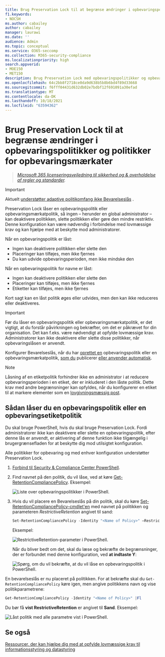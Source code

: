 ```yaml
---
title: Brug Preservation Lock til at begrænse ændringer i opbevaringspolitikker og politikker for opbevaringsmærkater
f1.keywords:
- NOCSH
ms.author: cabailey
author: cabailey
manager: laurawi
ms.date: ''
audience: Admin
ms.topic: conceptual
ms.service: O365-seccomp
ms.collection: M365-security-compliance
ms.localizationpriority: high
search.appverid:
- MOE150
- MET150
description: Brug Preservation Lock med opbevaringspolitikker og opbevaringspolitikker for at hjælpe dig med at opfylde lovmæssige krav og beskytte administratorer.
ms.openlocfilehash: 64c2bb8f2718ce0da9d638b5b8b6bd4f89d33668
ms.sourcegitcommit: f6fff04431d632db02e7bdbf12f691091a30efad
ms.translationtype: MT
ms.contentlocale: da-DK
ms.lasthandoff: 10/18/2021
ms.locfileid: "63594362"
---
```

# <a name="use-preservation-lock-to-restrict-changes-to-retention-policies-and-retention-label-policies"></a>Brug Preservation Lock til at begrænse ændringer i opbevaringspolitikker og politikker for opbevaringsmærkater

>*[Microsoft 365 licenseringsvejledning til sikkerhed og & overholdelse af regler og standarder](/office365/servicedescriptions/microsoft-365-service-descriptions/microsoft-365-tenantlevel-services-licensing-guidance/microsoft-365-security-compliance-licensing-guidance).*

> [!IMPORTANT]
> Aktuelt [understøtter adaptive politikomfang ikke Bevarelseslås](retention.md#adaptive-or-static-policy-scopes-for-retention) .

Preservation Lock låser en opbevaringspolitik eller opbevaringsmærkatpolitik, så ingen – herunder en global administrator – kan deaktivere politikken, slette politikken eller gøre den mindre restriktiv. Denne konfiguration kan være nødvendig i forbindelse med lovmæssige krav og kan hjælpe med at beskytte mod administratorer.

Når en opbevaringspolitik er låst:

- Ingen kan deaktivere politikken eller slette den
- Placeringer kan tilføjes, men ikke fjernes
- Du kan udvide opbevaringsperioden, men ikke mindske den

Når en opbevaringspolitik for navne er låst:

- Ingen kan deaktivere politikken eller slette den
- Placeringer kan tilføjes, men ikke fjernes
- Etiketter kan tilføjes, men ikke fjernes

Kort sagt kan en låst politik øges eller udvides, men den kan ikke reduceres eller deaktiveres.

> [!IMPORTANT]
> Før du låser en opbevaringspolitik eller opbevaringsmærkatpolitik, er det vigtigt, at du forstår påvirkningen og bekræfter, om det er påkrævet for din organisation. Det kan f.eks. være nødvendigt at opfylde lovmæssige krav. Administratorer kan ikke deaktivere eller slette disse politikker, når opbevaringslåsen er anvendt.

Konfigurer Bevarelseslås, når du har [oprettet en](create-retention-policies.md) opbevaringspolitik eller en opbevaringsmærkatpolitik, [som du](create-apply-retention-labels.md) publicerer [eller anvender automatisk](apply-retention-labels-automatically.md).

> [!NOTE]
> Låsning af en etiketpolitik forhindrer ikke en administrator i at reducere opbevaringsperioden i en etiket, der er inkluderet i den låste politik. Dette krav med andre begrænsninger kan opfyldes, når du konfigurerer en etiket til at markere elementer som en [lovgivningsmæssig post](records-management.md#records).

## <a name="how-to-lock-a-retention-policy-or-retention-label-policy"></a>Sådan låser du en opbevaringspolitik eller en opbevaringsetiketpolitik

Du skal bruge PowerShell, hvis du skal bruge Preservation Lock. Fordi administratorer ikke kan deaktivere eller slette en opbevaringspolitik, efter denne lås er anvendt, er aktivering af denne funktion ikke tilgængelig i brugergrænsefladen for at beskytte dig mod utilsigtet konfiguration.

Alle politikker for opbevaring og med enhver konfiguration understøtter Preservation Lock.

1. [Forbind til Security & Compliance Center PowerShell](/powershell/exchange/connect-to-scc-powershell).

2. Find navnet på den politik, du vil låse, ved at køre [Get-RetentionCompliancePolicy](/powershell/module/exchange/get-retentioncompliancepolicy). Eksempel:
    
   ![Liste over opbevaringspolitikker i PowerShell.](../media/retention-policy-preservation-lock-get-retentioncompliancepolicy.PNG)

3. Hvis du vil placere en Bevarelseslås på din politik, skal du køre [Set-RetentionCompliancePolicy-cmdlet'en](/powershell/module/exchange/set-retentioncompliancepolicy) med navnet på politikken og parameteren *RestrictiveRetention* angivet til sand:
    
    ```powershell
    Set-RetentionCompliancePolicy -Identity "<Name of Policy>" –RestrictiveRetention $true
    ```
    
    Eksempel:
    
    ![RestrictiveRetention-parameter i PowerShell.](../media/retention-policy-preservation-lock-restrictiveretention.PNG)
    
     Når du bliver bedt om det, skal du læse og bekræfte de begrænsninger, der er forbundet med denne konfiguration, ved **at indtaste Y**:
    
   ![Spørg, om du vil bekræfte, at du vil låse en opbevaringspolitik i PowerShell.](../media/retention-policy-preservation-lock-confirmation-prompt.PNG)

En bevarelseslås er nu placeret på politikken. For at bekræfte skal du `Get-RetentionCompliancePolicy` køre igen, men angive politikkens navn og vise politikparametrene:

```powershell
Get-RetentionCompliancePolicy -Identity "<Name of Policy>" |Fl
```

Du bør få **vist RestrictiveRetention** er angivet til **Sand**. Eksempel:

![Låst politik med alle parametre vist i PowerShell.](../media/retention-policy-preservation-lock-locked-policy.PNG)

## <a name="see-also"></a>Se også

[Ressourcer, der kan hjælpe dig med at opfylde lovmæssige krav til informationsstyring og datastyring](retention-regulatory-requirements.md)
